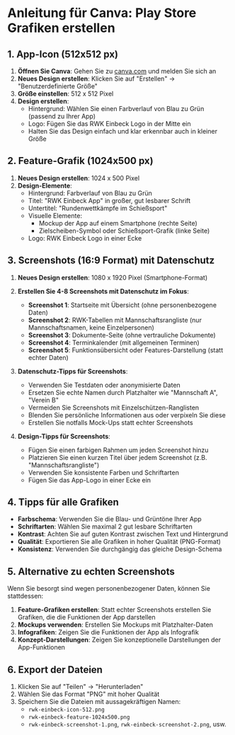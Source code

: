 # Anleitung für Canva: Play Store Grafiken erstellen

## 1. App-Icon (512x512 px)

1. **Öffnen Sie Canva**: Gehen Sie zu [canva.com](https://www.canva.com/) und melden Sie sich an
2. **Neues Design erstellen**: Klicken Sie auf "Erstellen" → "Benutzerdefinierte Größe"
3. **Größe einstellen**: 512 x 512 Pixel
4. **Design erstellen**:
   - Hintergrund: Wählen Sie einen Farbverlauf von Blau zu Grün (passend zu Ihrer App)
   - Logo: Fügen Sie das RWK Einbeck Logo in der Mitte ein
   - Halten Sie das Design einfach und klar erkennbar auch in kleiner Größe

## 2. Feature-Grafik (1024x500 px)

1. **Neues Design erstellen**: 1024 x 500 Pixel
2. **Design-Elemente**:
   - Hintergrund: Farbverlauf von Blau zu Grün
   - Titel: "RWK Einbeck App" in großer, gut lesbarer Schrift
   - Untertitel: "Rundenwettkämpfe im Schießsport"
   - Visuelle Elemente: 
     - Mockup der App auf einem Smartphone (rechte Seite)
     - Zielscheiben-Symbol oder Schießsport-Grafik (linke Seite)
   - Logo: RWK Einbeck Logo in einer Ecke

## 3. Screenshots (16:9 Format) mit Datenschutz

1. **Neues Design erstellen**: 1080 x 1920 Pixel (Smartphone-Format)
2. **Erstellen Sie 4-8 Screenshots mit Datenschutz im Fokus**:
   - **Screenshot 1**: Startseite mit Übersicht (ohne personenbezogene Daten)
   - **Screenshot 2**: RWK-Tabellen mit Mannschaftsrangliste (nur Mannschaftsnamen, keine Einzelpersonen)
   - **Screenshot 3**: Dokumente-Seite (ohne vertrauliche Dokumente)
   - **Screenshot 4**: Terminkalender (mit allgemeinen Terminen)
   - **Screenshot 5**: Funktionsübersicht oder Features-Darstellung (statt echter Daten)

3. **Datenschutz-Tipps für Screenshots**:
   - Verwenden Sie Testdaten oder anonymisierte Daten
   - Ersetzen Sie echte Namen durch Platzhalter wie "Mannschaft A", "Verein B"
   - Vermeiden Sie Screenshots mit Einzelschützen-Ranglisten
   - Blenden Sie persönliche Informationen aus oder verpixeln Sie diese
   - Erstellen Sie notfalls Mock-Ups statt echter Screenshots

4. **Design-Tipps für Screenshots**:
   - Fügen Sie einen farbigen Rahmen um jeden Screenshot hinzu
   - Platzieren Sie einen kurzen Titel über jedem Screenshot (z.B. "Mannschaftsrangliste")
   - Verwenden Sie konsistente Farben und Schriftarten
   - Fügen Sie das App-Logo in einer Ecke ein

## 4. Tipps für alle Grafiken

- **Farbschema**: Verwenden Sie die Blau- und Grüntöne Ihrer App
- **Schriftarten**: Wählen Sie maximal 2 gut lesbare Schriftarten
- **Kontrast**: Achten Sie auf guten Kontrast zwischen Text und Hintergrund
- **Qualität**: Exportieren Sie alle Grafiken in hoher Qualität (PNG-Format)
- **Konsistenz**: Verwenden Sie durchgängig das gleiche Design-Schema

## 5. Alternative zu echten Screenshots

Wenn Sie besorgt sind wegen personenbezogener Daten, können Sie stattdessen:

1. **Feature-Grafiken erstellen**: Statt echter Screenshots erstellen Sie Grafiken, die die Funktionen der App darstellen
2. **Mockups verwenden**: Erstellen Sie Mockups mit Platzhalter-Daten
3. **Infografiken**: Zeigen Sie die Funktionen der App als Infografik
4. **Konzept-Darstellungen**: Zeigen Sie konzeptionelle Darstellungen der App-Funktionen

## 6. Export der Dateien

1. Klicken Sie auf "Teilen" → "Herunterladen"
2. Wählen Sie das Format "PNG" mit hoher Qualität
3. Speichern Sie die Dateien mit aussagekräftigen Namen:
   - `rwk-einbeck-icon-512.png`
   - `rwk-einbeck-feature-1024x500.png`
   - `rwk-einbeck-screenshot-1.png`, `rwk-einbeck-screenshot-2.png`, usw.